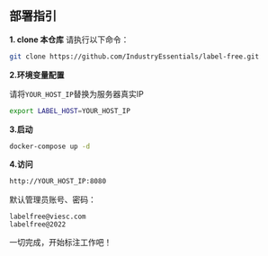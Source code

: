 ## 部署指引

**1. clone 本仓库**
请执行以下命令：

```bash
git clone https://github.com/IndustryEssentials/label-free.git
```

**2.环境变量配置**

请将`YOUR_HOST_IP`替换为服务器真实IP

```bash
export LABEL_HOST=YOUR_HOST_IP
```

**3.启动**

```bash
docker-compose up -d
```

**4.访问**

```bash
http://YOUR_HOST_IP:8080
```

默认管理员账号、密码：

```
labelfree@viesc.com
labelfree@2022
```

一切完成，开始标注工作吧！